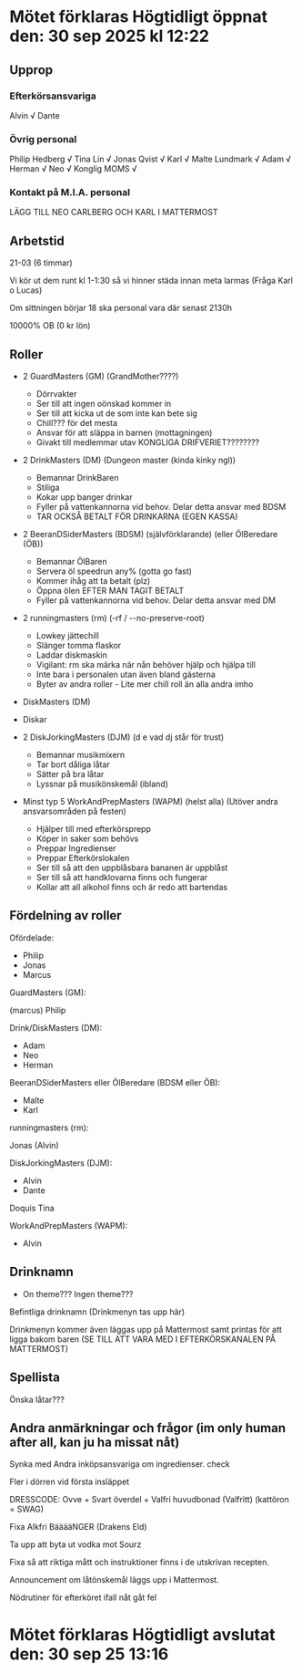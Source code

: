 # Mötet förklaras Högtidligt öppnat den: 30 sep 2025 kl 12:22

## Upprop

### Efterkörsansvariga

Alvin √
Dante 

### Övrig personal

Philip Hedberg √
Tina Lin √
Jonas Qvist √
Karl √
Malte Lundmark √
Adam √
Herman √
Neo √
Konglig MOMS √

### Kontakt på M.I.A. personal

LÄGG TILL NEO CARLBERG OCH KARL I MATTERMOST

## Arbetstid

21-03 (6 timmar)

Vi kör ut dem runt kl 1-1:30 så vi hinner städa innan meta larmas (Fråga Karl o Lucas)

Om sittningen börjar 18 ska personal vara där senast 2130h

10000% OB (0 kr lön)
## Roller

- 2 GuardMasters (GM) (GrandMother????)
  - Dörrvakter
  - Ser till att ingen oönskad kommer in
  - Ser till att kicka ut de som inte kan bete sig
  - Chill??? för det mesta
  - Ansvar för att släppa in barnen (mottagningen)
  - Givakt till medlemmar utav KONGLIGA DRIFVERIET????????
  
- 2 DrinkMasters (DM) (Dungeon master (kinda kinky ngl))
  - Bemannar DrinkBaren
  - Stiliga
  - Kokar upp banger drinkar
  - Fyller på vattenkannorna vid behov. Delar detta ansvar med BDSM
  - TAR OCKSÅ BETALT FÖR DRINKARNA (EGEN KASSA)

- 2 BeeranDSiderMasters (BDSM) (självförklarande) (eller ÖlBeredare (ÖB))
  - Bemannar ÖlBaren
  - Servera öl speedrun any% (gotta go fast)
  - Kommer ihåg att ta betalt (plz)
  - Öppna ölen EFTER MAN TAGIT BETALT
  - Fyller på vattenkannorna vid behov. Delar detta ansvar med DM

- 2 runningmasters (rm) (-rf / --no-preserve-root)
  - Lowkey jättechill
  - Slänger tomma flaskor
  - Laddar diskmaskin
  - Vigilant: rm ska märka när nån behöver hjälp och hjälpa till
  - Inte bara i personalen utan även bland gästerna
  - Byter av andra roller - Lite mer chill roll än alla andra imho

- DiskMasters (DM)
- Diskar

- 2 DiskJorkingMasters (DJM) (d e vad dj står för trust)
  - Bemannar musikmixern
  - Tar bort dåliga låtar
  - Sätter på bra låtar
  - Lyssnar på musikönskemål (ibland)

- Minst typ 5 WorkAndPrepMasters (WAPM) (helst alla) (Utöver andra ansvarsområden på festen)
  - Hjälper till med efterkörsprepp
  - Köper in saker som behövs
  - Preppar Ingredienser
  - Preppar Efterkörslokalen
  - Ser till så att den uppblåsbara bananen är uppblåst
  - Ser till så att handklovarna finns och fungerar
  - Kollar att all alkohol finns och är redo att bartendas

## Fördelning av roller

Ofördelade:


- Philip
- Jonas
- Marcus


GuardMasters (GM):

(marcus)
Philip

Drink/DiskMasters (DM):
- Adam
- Neo 
- Herman

BeeranDSiderMasters eller ÖlBeredare (BDSM eller ÖB):

- Malte
- Karl

runningmasters (rm):

Jonas
(Alvin)

DiskJorkingMasters (DJM):
- Alvin
- Dante

Doquis
Tina

WorkAndPrepMasters (WAPM):
- Alvin

## Drinknamn

- On theme??? Ingen theme???

Befintliga drinknamn (Drinkmenyn tas upp här)

Drinkmenyn kommer även läggas upp på Mattermost samt printas för att ligga bakom baren (SE TILL ATT VARA MED I EFTERKÖRSKANALEN PÅ MATTERMOST)

## Spellista

Önska låtar???


## Andra anmärkningar och frågor (im only human after all, kan ju ha missat nåt)

Synka med Andra inköpsansvariga om ingredienser. check

Fler i dörren vid första insläppet

DRESSCODE: Ovve + Svart överdel + Valfri huvudbonad (Valfritt) (kattöron = SWAG)

Fixa Alkfri BääääNGER (Drakens Eld)

Ta upp att byta ut vodka mot Sourz 

Fixa så att riktiga mått och instruktioner finns i de utskrivan recepten.

Announcement om låtönskemål läggs upp i Mattermost.

Nödrutiner för efterköret ifall nåt gåt fel

# Mötet förklaras Högtidligt avslutat den: 30 sep 25 13:16